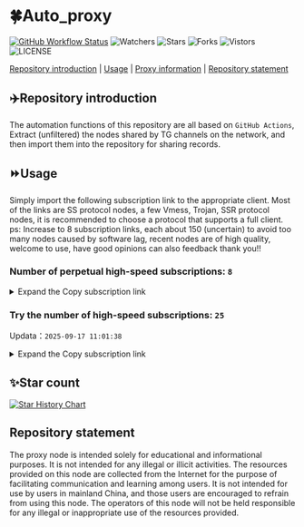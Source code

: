 # 🍀Auto_proxy
[![GitHub Workflow Status](https://img.shields.io/github/actions/workflow/status/PangTouY00/Auto_proxy/main.yml?branch=main)](https://github.com/PangTouY00/Auto_proxy/actions/workflows/main.yml?branch=main) 
![Watchers](https://img.shields.io/github/watchers/w1770946466/Auto_proxy) ![Stars](https://img.shields.io/github/stars/PangTouY00/Auto_proxy) ![Forks](https://img.shields.io/github/forks/w1770946466/Auto_proxy) ![Vistors](https://visitor-badge.laobi.icu/badge?page_id=PangTouY00.Auto_proxy) ![LICENSE](https://img.shields.io/badge/license-CC%20BY--SA%204.0-green.svg)

[Repository introduction](https://github.com/PangTouY00/Auto_proxy#Repositoryintroduction) | [Usage](https://github.com/PangTouY00/Auto_proxy#Usage) | [Proxy information](https://github.com/PangTouY00/Auto_proxy#Proxyinformation) | [Repository statement](https://github.com/PangTouY00/Auto_proxy#Repositorystatement)

## ✈️Repository introduction
The automation functions of this repository are all based on `GitHub Actions`,
Extract (unfiltered) the nodes shared by TG channels on the network, and then import them into the repository for sharing records.

## ⏩Usage
Simply import the following subscription link to the appropriate client. Most of the links are SS protocol nodes, a few Vmess, Trojan, SSR protocol nodes, it is recommended to choose a protocol that supports a full client.
ps: Increase to 8 subscription links, each about 150 (uncertain) to avoid too many nodes caused by software lag, recent nodes are of high quality, welcome to use, have good opinions can also feedback thank you!!

### Number of perpetual high-speed subscriptions: `8`

<details>
  <summary>Expand the Copy subscription link</summary>

  
- [Multiprotocol Base64 encoding](https://raw.githubusercontent.com/PangTouY00/Auto_proxy/main/Long_term_subscription1)
`https://raw.githubusercontent.com/PangTouY00/Auto_proxy/main/Long_term_subscription_num`
`Total number of merge nodes: 236`

- [Multiprotocol Base64 encoding](https://raw.githubusercontent.com/PangTouY00/Auto_proxy/main/Long_term_subscription1)
`https://raw.githubusercontent.com/PangTouY00/Auto_proxy/main/Long_term_subscription1`
`Total number of merge nodes: 30`

- [Multiprotocol Base64 encoding](https://raw.githubusercontent.com/PangTouY00/Auto_proxy/main/Long_term_subscription2)
`https://raw.githubusercontent.com/PangTouY00/Auto_proxy/main/Long_term_subscription2`
`Total number of merge nodes: 30`

- [Multiprotocol Base64 encoding](https://raw.githubusercontent.com/PangTouY00/Auto_proxy/main/Long_term_subscription3)
`https://raw.githubusercontent.com/PangTouY00/Auto_proxy/main/Long_term_subscription3`
`Total number of merge nodes: 30`

- [Multiprotocol Base64 encoding](https://raw.githubusercontent.com/PangTouY00/Auto_proxy/main/Long_term_subscription4)
`https://raw.githubusercontent.com/PangTouY00/Auto_proxy/main/Long_term_subscription4`
`Total number of merge nodes: 30`

- [Multiprotocol Base64 encoding](https://raw.githubusercontent.comPangTouY00/Auto_proxy/main/Long_term_subscription5)
`https://raw.githubusercontent.com/PangTouY00/Auto_proxy/main/Long_term_subscription5`
`Total number of merge nodes: 30`

- [Multiprotocol Base64 encoding](https://raw.githubusercontent.com/PangTouY00/Auto_proxy/main/Long_term_subscription6)
`https://raw.githubusercontent.com/PangTouY00/Auto_proxy/main/Long_term_subscription6`
`Total number of merge nodes: 30`

- [Multiprotocol Base64 encoding](https://raw.githubusercontent.com/PangTouY00/Auto_proxy/main/Long_term_subscription7)
`https://raw.githubusercontent.com/PangTouY00/Auto_proxy/main/Long_term_subscription7`
`Total number of merge nodes: 30`

- [Multiprotocol Base64 encoding](https://raw.githubusercontent.com/PangTouY00/Auto_proxy/main/Long_term_subscription8)
`https://raw.githubusercontent.com/PangTouY00/Auto_proxy/main/Long_term_subscription8`
`Total number of merge nodes: 26`

- [Clash subscription](https://raw.githubusercontent.com/PangTouY00/Auto_proxy/main/Long_term_subscription2.yaml)
`https://raw.githubusercontent.com/PangTouY00/Auto_proxy/main/Long_term_subscription1.yaml`


- [Clash subscription](https://raw.githubusercontent.com/PangTouY00/Auto_proxy/main/Long_term_subscription2.yaml)
`https://raw.githubusercontent.com/PangTouY00/Auto_proxy/main/Long_term_subscription2.yaml`


- [Clash subscription](https://raw.githubusercontent.com/PangTouY00/Auto_proxy/main/Long_term_subscription3.yaml)
`https://raw.githubusercontent.com/PangTouY00/Auto_proxy/main/Long_term_subscription3.yaml`
  
</details>

### Try the number of high-speed subscriptions: `25`
Updata：`2025-09-17 11:01:38`


<details>
  <summary>Expand the Copy subscription link</summary>  




































































































































































































































































































































































































































































































































































































































































































































































































































































































































































































































































































































































































































































































































































































































































































































































































































































































































































































































































































































































































































































































































































































































































































































































































































































































































































































































































































































































































































































































































































































































































































































































































































































































































































































































































































































































































































































































































































































































































































































































































































































































































































































































































































































































































































































































































































































































































































































































































































































































































































































































































































































































































































































































































































































































































































































































































































































































































































































































































































































































































































































































































































































































































































































































































































































































































































































































































































































































































































































































































































































































































































































































































































































































































































































































































































































































































































































































































































































































































































































































































































































































































































































































































































































































































































































































































































































































































































































































































































































































































































































































































































































































































































































































































































































































































































































































































































































































































































































































































































































































































































































































































































































































































































































































































































































































































































































































































































































































































































































































































































































































































































































































































































































































































































































































































































































































































































































































































































































































































































































































































































































































































































































































































































































































































































































































































































































































































































































































































































































































































































































































































































































































































































































































































































































































































































































































































































































































































































































































































































































































































































































































































































































































































































































































































































































































































































































































































































































































































































































































































































































































































































































































































































































































































































































































































































































































































































































































































































































































































































































































































































































































































































































































































































































































































































































































































































































































































































































































































































































































































































































































































































































































































































































































































































































































































































































































































































































































































































































































































































































































































































































































































































































































































































































































































































































































































































































































































































































































































































































































































































































































































































































































































































































































































































































































































































































































































































































































































































































































































































































































































































































































































































































































































































































































































































































































































































































































































































































































































































































































































































































































































































































































































































































































































































































































































































































































































































































































































































































































































































































































































































































































































































































































































































































































































































































































































































































































































































































































































































































































































































































































































































































































































































































































































































































































































































































































































































































































































































































































































































































































































>Trial subscription：
`https://gw-wzpalhftjc.1010520.click/api/v1/client/subscribe?token=884907a41b0c9fdee4a21852f957fdf5`




>Trial subscription：
`https://xiaohuolongjc.top/api/v1/client/subscribe?token=47bc2dda3fdee5e2442a283dde46a7d2`




>Trial subscription：
`https://dash.tuzivip02.top/api/v1/client/subscribe?token=c2b1fee5da97f5ecacf7cb92a70e35ae`




>Trial subscription：
`https://dash.tuzivip03.top/api/v1/client/subscribe?token=496af08c55a39461ccfc6f95a59c2620`




>Trial subscription：
`https://www.eeevpn.com/api/v1/client/subscribe?token=252659afd1020a7e767804bf5256fdca`




>Trial subscription：
`https://dashuai.us/api/v1/client/subscribe?token=115b22ebb0cbfe102bf1ab9a1d10489d`




>Trial subscription：
`https://dash.tuzivip01.top/api/v1/client/subscribe?token=0a82a082fcf997bdbad7b5510be04853`




>Trial subscription：
`https://dl.vfkum.website/api/v1/client/subscribe?token=5633e7640e3d90499117fa21e9f749ce`




>Trial subscription：
`https://www.huojian2.xyz/api/v1/client/subscribe?token=24a25c59fa311ea4d0bff2f94165c2fa`




>Trial subscription：
`https://nekocloud.qzz.io/api/v1/client/subscribe?token=8f5325a22bd3e790dbebd45936f6808c`




>Trial subscription：
`https://gw-tokwyrfy9u.1010520.click/api/v1/client/subscribe?token=e3fe2dcfdd5644aff263249073ff171e`




>Trial subscription：
`https://nekocloud.xx.kg/api/v1/client/subscribe?token=cc8c8dc39c799ef95c24d219db4c4dac`




>Trial subscription：
`http://tinnyrick8888.com/api/v1/client/subscribe?token=23fda9c917f69bece92a8568f323012f`




>Trial subscription：
`https://yywhale.com/api/v1/client/subscribe?token=2f5e17852147c72dbb64c9f721d10ff7`




>Trial subscription：
`https://test.bt3.one/api/v1/client/subscribe?token=2f972242dd8db4b42fedb2c3963a3718`




>Trial subscription：
`https://go.yueyun.de/api/v1/client/subscribe?token=7416009a7958a5488cbc4ada28c29e48`




>Trial subscription：
`https://gw-zubknq2tly.1010520.click/api/v1/client/subscribe?token=c3b4197cea215390c6065773c4f7f0f6`




>Trial subscription：
`https://kingfisher.top/api/v1/client/subscribe?token=62cf494ac811f424e43d8dd484fba305`




>Trial subscription：
`https://v2b.zyrhk.top/api/v1/client/subscribe?token=a81d6d13eefe0511e285db0f8421b5d2`




>Trial subscription：
`https://qingyun.zybs.eu.org/api/v1/client/subscribe?token=515ed429bf2788f56b715296ae85a88a`




>Trial subscription：
`https://gw-8gdesscrja.1010520.click/api/v1/client/subscribe?token=7a4c81ef7ac210aac46883632b4fa215`




>Trial subscription：
`https://sy-4dskhb.fj520.click/api/v1/client/subscribe?token=c607d08806f4faf0e659e3c378d75c97`




>Trial subscription：
`https://ld88.nxxbbf.com/api/v1/client/subscribe?token=804af7835401b7472aa7366c07a36ed8`




>Trial subscription：
`https://a.ppsubsc.org/api/v1/client/subscribe?token=e72285e17fb0b60156cf05146c059e4d`




>Trial subscription：
`https://guanwang.1010520.click/api/v1/client/subscribe?token=14c03b29a6323f9090623277dec0cdc7`



</details>

## ✨Star count
[![Star History Chart](https://api.star-history.com/svg?repos=PangTouY00/Auto_proxy&type=Date)](https://star-history.com/#w1770946466/Auto_proxy&Date)



## Repository statement
The proxy node is intended solely for educational and informational purposes. It is not intended for any illegal or illicit activities. The resources provided on this node are collected from the Internet for the purpose of facilitating communication and learning among users. It is not intended for use by users in mainland China, and those users are encouraged to refrain from using this node. The operators of this node will not be held responsible for any illegal or inappropriate use of the resources provided.
